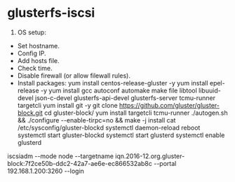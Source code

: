 # glusterfs-iscsi
1. OS setup:
- Set hostname.
- Config IP.
- Add hosts file.
- Check time.
- Disable firewall (or allow filewall rules).
- Install packages:
      yum install centos-release-gluster -y
      yum install epel-release -y
      yum install gcc autoconf automake make file libtool libuuid-devel json-c-devel glusterfs-api-devel glusterfs-server tcmu-runner targetcli
      yum install git -y
      git clone https://github.com/gluster/gluster-block.git
      cd gluster-block/
      yum install targetcli tcmu-runner
      ./autogen.sh && ./configure --enable-tirpc=no && make -j install
      cat /etc/sysconfig/gluster-blockd
      systemctl daemon-reload
      reboot
      systemctl start gluster-blockd
      systemctl start glusterd
      systemctl enable glusterd

iscsiadm --mode node --targetname iqn.2016-12.org.gluster-block:7f2ce50b-ddc2-42a7-ae6e-ec866532ab8c --portal 192.168.1.200:3260 --login
